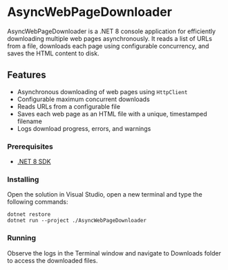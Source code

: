 # AsyncWebPageDownloader

AsyncWebPageDownloader is a .NET 8 console application for efficiently downloading multiple web pages asynchronously. It reads a list of URLs from a file, downloads each page using configurable concurrency, and saves the HTML content to disk.

## Features

- Asynchronous downloading of web pages using `HttpClient`
- Configurable maximum concurrent downloads
- Reads URLs from a configurable file
- Saves each web page as an HTML file with a unique, timestamped filename
- Logs download progress, errors, and warnings

### Prerequisites

- [.NET 8 SDK](https://dotnet.microsoft.com/download/dotnet/8.0)

### Installing

Open the solution in Visual Studio, open a new terminal and type the following commands:

```
dotnet restore
dotnet run --project ./AsyncWebPageDownloader
```
### Running

Observe the logs in the Terminal window and navigate to Downloads folder to access the downloaded files.
